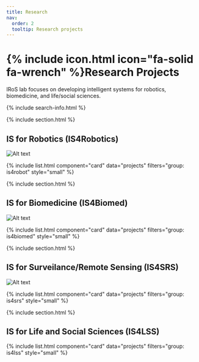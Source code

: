 ```yaml
---
title: Research
nav:
  order: 2
  tooltip: Research projects
---
```


# {% include icon.html icon="fa-solid fa-wrench" %}Research Projects

IRoS lab focuses on developing intelligent systems for robotics, biomedicine, and life/social sciences.

<!-- {% include tags.html tags="publication, resource, website" %} -->

{% include search-info.html %}

{% include section.html %}

## IS for Robotics (IS4Robotics)

![Alt text](https://iros.cs.ui.ac.id/images/robotic_roadmap.jpg)

{% include list.html component="card" data="projects" filters="group: is4robot" style="small"  %}

{% include section.html %}

## IS for Biomedicine (IS4Biomed)

![Alt text](https://iros.cs.ui.ac.id/images/medical_roadmap.jpg)

{% include list.html component="card" data="projects" filters="group: is4biomed" style="small" %}

{% include section.html %}

## IS for Surveilance/Remote Sensing (IS4SRS)

![Alt text](https://iros.cs.ui.ac.id/images/surveillance_roadmap.jpg)

{% include list.html component="card" data="projects" filters="group: is4srs" style="small" %}

{% include section.html %}

## IS for Life and Social Sciences (IS4LSS)

{% include list.html component="card" data="projects" filters="group: is4lss" style="small" %}

